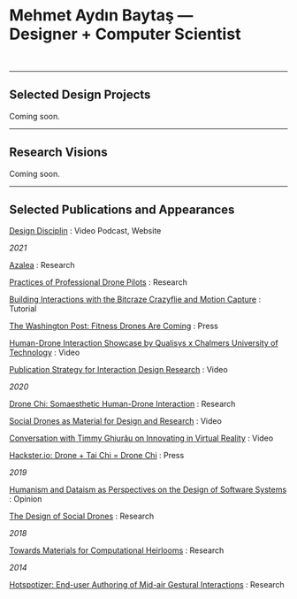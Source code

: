 # Mehmet Aydın Baytaş &mdash; <br> **Designer** + **Computer Scientist**

&nbsp;

---

## Selected Design Projects

Coming soon.

---

## Research Visions

Coming soon.

---

## Selected Publications and Appearances

[Design Disciplin](https://www.designdisciplin.com/)
: Video Podcast, Website

*2021*

[Azalea](https://www.baytas.net/research/pub/2021_CHI_Azalea.pdf)
: Research

[Practices of Professional Drone Pilots](https://www.baytas.net/research/pub/2021_CHI_Professional.pdf)
: Research

[Building Interactions with the Bitcraze Crazyflie and Motion Capture](https://www.baytas.net/crazyflie)
: Tutorial

[The Washington Post: Fitness Drones Are Coming](https://www.washingtonpost.com/science/drones-for-exercising/2021/04/16/c459c7fe-882d-11eb-82bc-e58213caa38e_story.html)
: Press

[Human-Drone Interaction Showcase by Qualisys x Chalmers University of Technology](https://www.youtube.com/watch?v=IVMFvLN44Ts)
: Video

[Publication Strategy for Interaction Design Research](https://youtu.be/eoOrOZymdmg)
: Video


*2020*

[Drone Chi: Somaesthetic Human-Drone Interaction](research/pub/2020_CHI_Drone_Chi.pdf)
: Research

[Social Drones as Material for Design and Research](https://youtu.be/V3NFn936gzY)
: Video

[Conversation with Timmy Ghiurãu on Innovating in Virtual Reality](https://youtu.be/jMaEjm7L_wU)
: Video

[Hackster.io: Drone + Tai Chi = Drone Chi](https://www.hackster.io/news/drone-tai-chi-drone-chi-410521b6da65)
: Press


*2019*

[Humanism and Dataism as Perspectives on the Design of Software Systems](research/pub/2019_CHI_WS_HCML_Religion.pdf)
: Opinion

[The Design of Social Drones](research/pub/2019_CHI_Drones.pdf)
: Research


*2018*

[Towards Materials for Computational Heirlooms](research/pub/2018_DIS_Heirlooms.pdf) 
: Research


*2014*

[Hotspotizer: End-user Authoring of Mid-air Gestural Interactions](research/pub/2014_NordiCHI_Hotspotizer.pdf)
: Research
